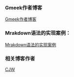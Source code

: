 ### Gmeek作者博客
[Gmeek作者博客](https://blog.meekdai.com)

### Mrakdown语法的实现案例：
[Mrakdown语法的实现案例](https://diyingisader.github.io/zang_diying.github.io/post/guan-yu-Gmeek%20-bo-ke-%20-%20-dai-ma-%E3%80%81-zhu-ye-she-zhi-de-meng-xin-jiao-cheng.html)

### 相关博客作者
[CJW](https://blog.freeblock.cn/)